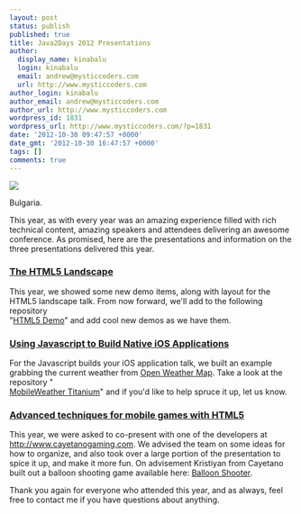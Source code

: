 ```yaml
---
layout: post
status: publish
published: true
title: Java2Days 2012 Presentations
author:
  display_name: kinabalu
  login: kinabalu
  email: andrew@mysticcoders.com
  url: http://www.mysticcoders.com
author_login: kinabalu
author_email: andrew@mysticcoders.com
author_url: http://www.mysticcoders.com
wordpress_id: 1831
wordpress_url: http://www.mysticcoders.com/?p=1831
date: '2012-10-30 09:47:57 +0000'
date_gmt: '2012-10-30 16:47:57 +0000'
tags: []
comments: true
---
```

<p><a href="http://www.flickr.com/photos/kinabalu/sets/72157631889108228/"><img src="http://farm9.staticflickr.com/8464/8138802052_dd2cf9456f_c.jpg" border="0" /></a></p>
<p>Bulgaria.</p>
<p>This year, as with every year was an amazing experience filled with rich technical content, amazing speakers and attendees delivering an awesome conference.  As promised, here are the presentations and information on the three presentations delivered this year.</p>
<h3><a href="https://s3.amazonaws.com/mysticweb-bucket/presentations/java2days_2012/The+HTML5+Landscape+-+java2days+2012.pdf">The HTML5 Landscape</a></h3>
<p>This year, we showed some new demo items, along with layout for the HTML5 landscape talk.  From now forward, we'll add to the following repository<br />
"<a href="https://github.com/kinabalu/html5demo">HTML5 Demo</a>" and add cool new demos as we have them.</p>
<h3><a href="https://s3.amazonaws.com/mysticweb-bucket/presentations/java2days_2012/Using+Javascript+to+Build+Native+iOS+Applications+-+java2days+2012.pdf">Using Javascript to Build Native iOS Applications</a></h3>
<p>For the Javascript builds your iOS application talk, we built an example grabbing the current weather from <a href="http://openweathermap.org" rel="nofollow">Open Weather Map</a>.  Take a look at the repository "<br />
<a href="https://github.com/kinabalu/mobileweather">MobileWeather Titanium</a>" and if you'd like to help spruce it up, let us know.</p>
<h3><a href="https://s3.amazonaws.com/mysticweb-bucket/presentations/java2days_2012/Advanced+techniques+for+mobile+games+with+HTML5+-+java2days+2012.pdf">Advanced techniques for mobile games with HTML5</a></h3>
<p>This year, we were asked to co-present with one of the developers at <a href="http://www.cayetanogaming.com" rel="nofollow">http://www.cayetanogaming.com</a>.  We advised the team on some ideas for how to organize, and also took over a large portion of the presentation to spice it up, and make it more fun.  On advisement Kristiyan from Cayetano built out a balloon shooting game available here: <a href="https://github.com/kinabalu/balloonshooter">Balloon Shooter</a>.</p>
<p>Thank you again for everyone who attended this year, and as always, feel free to contact me if you have questions about anything.</p>
